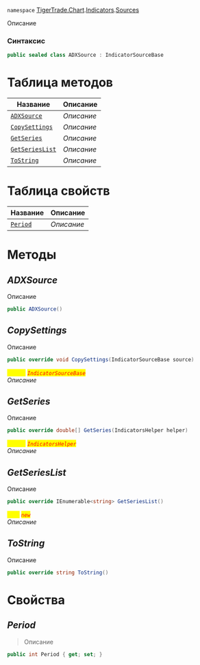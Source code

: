 
`namespace` [TigerTrade.Chart](../../../TigerTrade.Chart.md).[Indicators](../../../TigerTrade.Chart/Indicators.md).[Sources](../../../TigerTrade.Chart/Indicators/Sources.md)


Описание

### Синтаксис
```csharp
public sealed class ADXSource : IndicatorSourceBase
```


# Таблица методов
| Название | Описание |
| --- | --- |
| [`ADXSource`](./ADXSource.cs/Методы/ADXSource.md) | *Описание* |
| [`CopySettings`](./ADXSource.cs/Методы/CopySettings.md) | *Описание* |
| [`GetSeries`](./ADXSource.cs/Методы/GetSeries.md) | *Описание* |
| [`GetSeriesList`](./ADXSource.cs/Методы/GetSeriesList.md) | *Описание* |
| [`ToString`](./ADXSource.cs/Методы/ToString.md) | *Описание* |

# Таблица свойств
| Название | Описание |
| --- | --- |
| [`Period`](./ADXSource.cs/Свойства/Period.md) | *Описание* |





# Методы

## *ADXSource*
Описание

```csharp
public ADXSource()
```


## *CopySettings*
Описание

```csharp
public override void CopySettings(IndicatorSourceBase source)
```

<mark style="color:yellow;">`source`</mark> <mark style="color:red;">*`IndicatorSourceBase`*</mark>  
 *Описание*  



## *GetSeries*
Описание

```csharp
public override double[] GetSeries(IndicatorsHelper helper)
```
<mark style="color:yellow;">`helper`</mark> <mark style="color:red;">*`IndicatorsHelper`*</mark>  
 *Описание*  



## *GetSeriesList*
Описание

```csharp
public override IEnumerable<string> GetSeriesList()
```
<mark style="color:yellow;">`List`</mark> <mark style="color:red;">*`new`*</mark>  
 *Описание*  



## *ToString*
Описание

```csharp
public override string ToString()
```

# Свойства

## *Period*
> Описание

```csharp
public int Period { get; set; }
```

